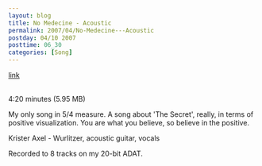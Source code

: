 ```yaml
---
layout: blog
title: No Medecine - Acoustic
permalink: 2007/04/No-Medecine---Acoustic
postday: 04/10 2007
posttime: 06_30
categories: [Song]
---
```


<a href="http://kristeraxel.com/media/vault/no_medecine2_NOV2006.mp3">link</a>

<br />4:20 minutes (5.95 MB)<p>My only song in 5/4 measure. A song about &#039;The Secret&#039;, really, in terms of positive visualization. You are what you believe, so believe in the positive.</p>
<p>Krister Axel - Wurlitzer, acoustic guitar, vocals</p>
<p>Recorded to 8 tracks on my 20-bit ADAT.</p>

